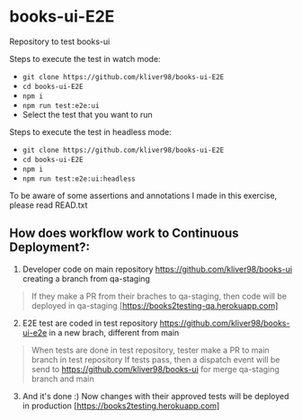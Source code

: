 # books-ui-E2E
Repository to test books-ui

Steps to execute the test in watch mode:
- `git clone https://github.com/kliver98/books-ui-E2E`
- `cd books-ui-E2E`
- `npm i`
- `npm run test:e2e:ui`
- Select the test that you want to run

Steps to execute the test in headless mode:
- `git clone https://github.com/kliver98/books-ui-E2E`
- `cd books-ui-E2E`
- `npm i`
- `npm run test:e2e:ui:headless`

To be aware of some assertions and annotations I made in this exercise, please read READ.txt

## How does workflow work to Continuous Deployment?:
1. Developer code on main repository https://github.com/kliver98/books-ui creating a branch from qa-staging
> If they make a PR from their braches to qa-staging, then code will be deployed in qa-staging [https://books2testing-qa.herokuapp.com]
2. E2E test are coded in test repository https://github.com/kliver98/books-ui-e2e in a new brach, different from main
> When tests are done in test repository, tester make a PR to main branch in test repository
> If tests pass, then a dispatch event will be send to https://github.com/kliver98/books-ui for merge qa-staging branch and main
3. And it's done :) Now changes with their approved tests will be deployed in production [https://books2testing.herokuapp.com]
